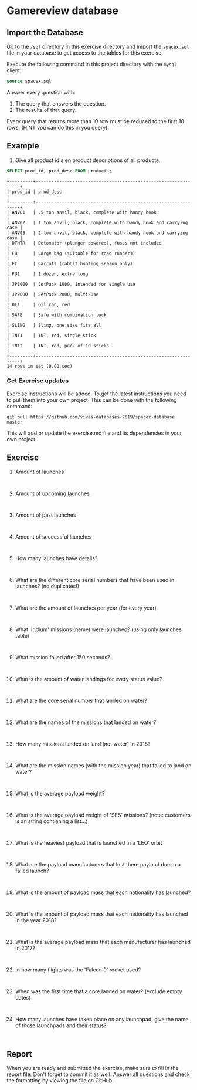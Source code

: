 # Gamereview database

## Import the Database

Go to the `/sql` directory in this exercise directory and import the `spacex.sql` file in your database to get access to the tables for this exercise.

Execute the following command in this project directory with the `mysql` client:

```sql
source spacex.sql
```

Answer every question with:

1. The query that answers the question.
2. The results of that query.

Every query that returns more than 10 row must be reduced to the first 10 rows. (HINT you can do this in you query).

## Example

1. Give all product id's en product descriptions of all products.

```sql
SELECT prod_id, prod_desc FROM products;
```

```text
+---------+----------------------------------------------------------------+
| prod_id | prod_desc                                                      |
+---------+----------------------------------------------------------------+
| ANV01   | .5 ton anvil, black, complete with handy hook                  |
| ANV02   | 1 ton anvil, black, complete with handy hook and carrying case |
| ANV03   | 2 ton anvil, black, complete with handy hook and carrying case |
| DTNTR   | Detonator (plunger powered), fuses not included                |
| FB      | Large bag (suitable for road runners)                          |
| FC      | Carrots (rabbit hunting season only)                           |
| FU1     | 1 dozen, extra long                                            |
| JP1000  | JetPack 1000, intended for single use                          |
| JP2000  | JetPack 2000, multi-use                                        |
| OL1     | Oil can, red                                                   |
| SAFE    | Safe with combination lock                                     |
| SLING   | Sling, one size fits all                                       |
| TNT1    | TNT, red, single stick                                         |
| TNT2    | TNT, red, pack of 10 sticks                                    |
+---------+----------------------------------------------------------------+
14 rows in set (0.00 sec)
```

### Get Exercise updates

Exercise instructions will be added. To get the latest instructions you need to pull them into your own project. This can be done with the following command:

```shell
git pull https://github.com/vives-databases-2019/spacex-database master
```

This will add or update the exercise.md file and its dependencies in your own project.

## Exercise

1. Amount of launches

  ```sql

  ```

  ```text

  ```

2. Amount of upcoming launches

  ```sql

  ```

  ```text

  ```

3. Amount of past launches

  ```sql

  ```

  ```text

  ```

4. Amount of successful launches

  ```sql

  ```

  ```text

  ```

5. How many launches have details?

  ```sql

  ```

  ```text

  ```

6. What are the different core serial numbers that have been used in launches? (no duplicates!)

  ```sql

  ```

  ```text

  ```

7. What are the amount of launches per year (for every year)

  ```sql

  ```

  ```text

  ```

8. What 'Iridium' missions (name) were launched? (using only launches table)

  ```sql

  ```

  ```text

  ```

9. What mission failed after 150 seconds?

  ```sql

  ```

  ```text

  ```

10. What is the amount of water landings for every status value?

  ```sql

  ```

  ```text

  ```

11. What are the core serial number that landed on water?

  ```sql

  ```

  ```text

  ```

12. What are the names of the missions that landed on water?

  ```sql

  ```

  ```text

  ```

13. How many missions landed on land (not water) in 2018?

  ```sql

  ```

  ```text

  ```

14. What are the mission names (with the mission year) that failed to land on water?

  ```sql

  ```

  ```text

  ```

15. What is the average payload weight?

  ```sql

  ```

  ```text

  ```

16. What is the average payload weight of 'SES' missions? (note: customers is an string contianing a list...)

  ```sql

  ```

  ```text

  ```

17. What is the heaviest payload that is launched in a 'LEO' orbit

  ```sql

  ```

  ```text

  ```

18. What are the payload manufacturers that lost there payload due to a failed launch?

  ```sql

  ```

  ```text

  ```

19. What is the amount of payload mass that each nationality has launched?

  ```sql

  ```

  ```text

  ```

20. What is the amount of payload mass that each nationality has launched in the year 2018?

  ```sql

  ```

  ```text

  ```

21. What is the average payload mass that each manufacturer has launched in 2017?

  ```sql

  ```

  ```text

  ```

22. In how many flights was the 'Falcon 9' rocket used?

  ```sql

  ```

  ```text

  ```

23. When was the first time that a core landed on water? (exclude empty dates)

  ```sql

  ```

  ```text

  ```

24. How many launches have taken place on any launchpad, give the name of those launchpads and their status?

  ```sql

  ```

  ```text

  ```

## Report

When you are ready and submitted the exercise, make sure to fill in the [report](./REPORT.md) file. Don't forget to commit it as well. Answer all questions and check the formatting by viewing the file on GitHub.
